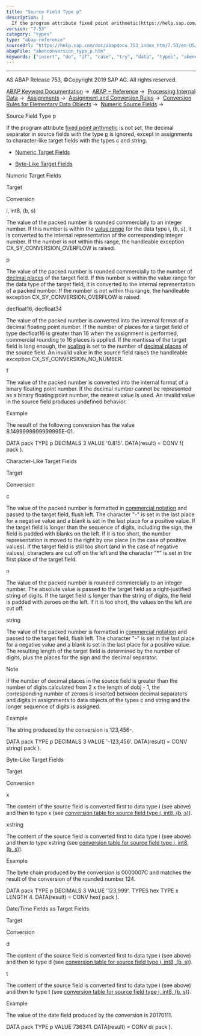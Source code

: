 ```yaml
---
title: "Source Field Type p"
description: |
  If the program attribute fixed point arithmetic(https://help.sap.com/doc/abapdocu_753_index_htm/7.53/en-US/abenfixed_point_arithmetic_glosry.htm 'Glossary Entry') is not set, the decimal separator in source fields with the type p(https://help.sap.com/doc/abapdocu_753_index_htm/7.53/en-US/abenbui
version: "7.53"
category: "types"
type: "abap-reference"
sourceUrl: "https://help.sap.com/doc/abapdocu_753_index_htm/7.53/en-US/abenconversion_type_p.htm"
abapFile: "abenconversion_type_p.htm"
keywords: ["insert", "do", "if", "case", "try", "data", "types", "abenconversion", "type"]
---
```


* * *

AS ABAP Release 753, ©Copyright 2019 SAP AG. All rights reserved.

[ABAP Keyword Documentation](https://help.sap.com/doc/abapdocu_753_index_htm/7.53/en-US/abenabap.htm) →  [ABAP − Reference](https://help.sap.com/doc/abapdocu_753_index_htm/7.53/en-US/abenabap_reference.htm) →  [Processing Internal Data](https://help.sap.com/doc/abapdocu_753_index_htm/7.53/en-US/abenabap_data_working.htm) →  [Assignments](https://help.sap.com/doc/abapdocu_753_index_htm/7.53/en-US/abenvalue_assignments.htm) →  [Assignment and Conversion Rules](https://help.sap.com/doc/abapdocu_753_index_htm/7.53/en-US/abenconversion_rules.htm) →  [Conversion Rules for Elementary Data Objects](https://help.sap.com/doc/abapdocu_753_index_htm/7.53/en-US/abenconversion_elementary.htm) →  [Numeric Source Fields](https://help.sap.com/doc/abapdocu_753_index_htm/7.53/en-US/abennumeric_source_fields.htm) → 

Source Field Type p

If the program attribute [fixed point arithmetic](https://help.sap.com/doc/abapdocu_753_index_htm/7.53/en-US/abenfixed_point_arithmetic_glosry.htm "Glossary Entry") is not set, the decimal separator in source fields with the type [p](https://help.sap.com/doc/abapdocu_753_index_htm/7.53/en-US/abenbuiltin_types_numeric.htm) is ignored, except in assignments to character-like target fields with the types c and string.

-   [Numeric Target Fields](#abenconversion-type-p-1--------character-like-target-fields---@ITOC@@ABENCONVERSION_TYPE_P_2)

-   [Byte-Like Target Fields](#abenconversion-type-p-3--------date-time-fields-as-target-fields---@ITOC@@ABENCONVERSION_TYPE_P_4)

Numeric Target Fields

Target

Conversion

i, int8, (b, s)

The value of the packed number is rounded commercially to an integer number. If this number is within the [value range](https://help.sap.com/doc/abapdocu_753_index_htm/7.53/en-US/abenvalue_range_glosry.htm "Glossary Entry") for the data type i, (b, s), it is converted to the internal representation of the corresponding integer number. If the number is not within this range, the handleable exception CX\_SY\_CONVERSION\_OVERFLOW is raised.

p

The value of the packed number is rounded commercially to the number of [decimal places](https://help.sap.com/doc/abapdocu_753_index_htm/7.53/en-US/abenfractional_portion_glosry.htm "Glossary Entry") of the target field. If this number is within the value range for the data type of the target field, it is converted to the internal representation of a packed number. If the number is not within this range, the handleable exception CX\_SY\_CONVERSION\_OVERFLOW is raised.

decfloat16, decfloat34

The value of the packed number is converted into the internal format of a decimal floating point number. If the number of places for a target field of type decfloat16 is greater than 16 when the assignment is performed, commercial rounding to 16 places is applied. If the mantissa of the target field is long enough, the [scaling](https://help.sap.com/doc/abapdocu_753_index_htm/7.53/en-US/abenscale_glosry.htm "Glossary Entry") is set to the number of [decimal places](https://help.sap.com/doc/abapdocu_753_index_htm/7.53/en-US/abenfractional_portion_glosry.htm "Glossary Entry") of the source field. An invalid value in the source field raises the handleable exception CX\_SY\_CONVERSION\_NO\_NUMBER.

f

The value of the packed number is converted into the internal format of a binary floating point number. If the decimal number cannot be represented as a binary floating point number, the nearest value is used. An invalid value in the source field produces undefined behavior.

Example

The result of the following conversion has the value 8.1499999999999995E-01.

DATA pack TYPE p DECIMALS 3 VALUE '0.815'.
DATA(result) = CONV f( pack ).

Character-Like Target Fields

Target

Conversion

c

The value of the packed number is formatted in [commercial notation](https://help.sap.com/doc/abapdocu_753_index_htm/7.53/en-US/abennumerical_value.htm) and passed to the target field, flush left. The character "-" is set in the last place for a negative value and a blank is set in the last place for a positive value. If the target field is longer than the sequence of digits, including the sign, the field is padded with blanks on the left. If it is too short, the number representation is moved to the right by one place (in the case of positive values). If the target field is still too short (and in the case of negative values), characters are cut off on the left and the character "\*" is set in the first place of the target field.

n

The value of the packed number is rounded commercially to an integer number. The absolute value is passed to the target field as a right-justified string of digits. If the target field is longer than the string of digits, the field is padded with zeroes on the left. If it is too short, the values on the left are cut off.

string

The value of the packed number is formatted in [commercial notation](https://help.sap.com/doc/abapdocu_753_index_htm/7.53/en-US/abencommercial_notation_glosry.htm "Glossary Entry") and passed to the target field, flush left. The character "-" is set in the last place for a negative value and a blank is set in the last place for a positive value. The resulting length of the target field is determined by the number of digits, plus the places for the sign and the decimal separator.

Note

If the number of decimal places in the source field is greater than the number of digits calculated from 2 x the length of dobj - 1, the corresponding number of zeroes is inserted between decimal separators and digits in assignments to data objects of the types c and string and the longer sequence of digits is assigned.

Example

The string produced by the conversion is 123,456-.

DATA pack TYPE p DECIMALS 3 VALUE '-123,456'.
DATA(result) = CONV string( pack ).

Byte-Like Target Fields

Target

Conversion

x

The content of the source field is converted first to data type i (see above) and then to type x (see [conversion table for source field type i, int8, (b, s)](https://help.sap.com/doc/abapdocu_753_index_htm/7.53/en-US/abenconversion_type_ibs.htm)).

xstring

The content of the source field is converted first to data type i (see above) and then to type xstring (see [conversion table for source field type i, int8, (b, s)](https://help.sap.com/doc/abapdocu_753_index_htm/7.53/en-US/abenconversion_type_ibs.htm)).

Example

The byte chain produced by the conversion is 0000007C and matches the result of the conversion of the rounded number 124.

DATA pack TYPE p DECIMALS 3 VALUE '123,999'.
TYPES hex TYPE x LENGTH 4.
DATA(result) = CONV hex( pack ).

Date/Time Fields as Target Fields

Target

Conversion

d

The content of the source field is converted first to data type i (see above) and then to type d (see [conversion table for source field type i, int8, (b, s)](https://help.sap.com/doc/abapdocu_753_index_htm/7.53/en-US/abenconversion_type_ibs.htm)).

t

The content of the source field is converted first to data type i (see above) and then to type t (see [conversion table for source field type i, int8, (b, s)](https://help.sap.com/doc/abapdocu_753_index_htm/7.53/en-US/abenconversion_type_ibs.htm)).

Example

The value of the date field produced by the conversion is 20170111.

DATA pack TYPE p VALUE 736341.
DATA(result) = CONV d( pack ).